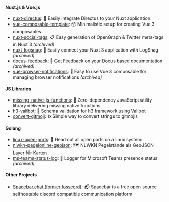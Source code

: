 #### Nuxt.js & Vue.js

- [nuxt-directus](https://github.com/intevel/nuxt-directus): 🐰 Easily integrate Directus to your Nuxt application.
- [vue-composable-template](https://github.com/intevel/vue-composable-template): 📦 Minimalistic setup for creating Vue 3 composables.
- [nuxt-social-tags](https://github.com/intevel/nuxt-social-tags): 📋 Easy generation of OpenGraph & Twitter meta-tags in Nuxt 3 *(archived)*
- [nuxt-logsnag](https://github.com/intevel/nuxt-logsnag): 📰 Easily connect your Nuxt 3 application with LogSnag *(archived)*
- [docus-feedback](https://github.com/intevel/docus-feedback): 🚥 Get Feedback on your Docus based documentation *(archived)*
- [vue-browser-notifications](https://github.com/intevel/vue-browser-notifications): 💬 Easy to use Vue 3 composable for managing browser notifications *(archived)*

#### JS Libraries

- [missing-native-js-functions](https://github.com/trantlabs/missing-native-js-functions): 💼 Zero-dependency JavaScript utility library delivering missing native functions
- [h3-valibot](https://github.com/intevel/h3-valibot): 🤖 Schema validation for h3 framework using Valibot
- [convert-gitmoji](https://github.com/intevel/convert-gitmoji): ♻️ Simple way to convert strings to gitmojis

#### Golang

- [linux-open-ports](https://github.com/intevel/linux-open-ports): 📡 Read out all open ports on a linux system
- [nlwkn-pegelonline-geojson](https://github.com/intevel/nlwkn-pegelonline-geojson): 🗺️ NLWKN Pegelstände als GeoJSON Layer für Karten
- [ms-teams-status-log](https://github.com/intevel/ms-teams-status-log): 📼 Logger for Microsoft Teams presence status *(archived)*

#### Other Projects

- [Spacebar.chat (former fosscord)](https://github.com/spacebarchat/spacebarchat): 📬 Spacebar is a free open source selfhostable discord compatible communication platform
